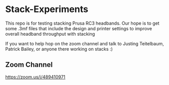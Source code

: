 # Stack-Experiments

This repo is for testing stacking Prusa RC3 headbands.
Our hope is to get some .3mf files that include the design and printer settings to 
improve overall headband throughput with stacking

If you want to help hop on the zoom channel and talk to Justing Teitelbaum, Patrick Bailey, or 
anyone there working on stacks :)


## Zoom Channel
https://zoom.us/j/489410971
